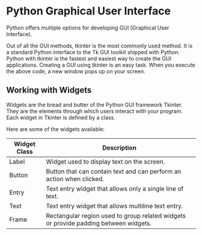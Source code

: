 # Python Graphical User Interface

Python offers multiple options for developing GUI (Graphical User Interface). 

Out of all the GUI methods, tkinter is the most commonly used method. 
It is a standard Python interface to the Tk GUI toolkit shipped with Python. 
Python with tkinter is the fastest and easiest way to create the GUI applications. 
Creating a GUI using tkinter is an easy task.
When you execute the above code, a new window pops up on your screen. 


## Working with Widgets

Widgets are the bread and butter of the Python GUI framework Tkinter. 
They are the elements through which users interact with your program. 
Each widget in Tkinter is defined by a class. 

Here are some of the widgets available:

**Widget Class** | **Description** 
----- | ----- 
Label	| Widget used to display text on the screen.
Button | Button that can contain text and can perform an action when clicked.
Entry	| Text entry widget that allows only a single line of text.
Text	| Text entry widget that allows multiline text entry.
Frame	| Rectangular region used to group related widgets or provide padding between widgets.
